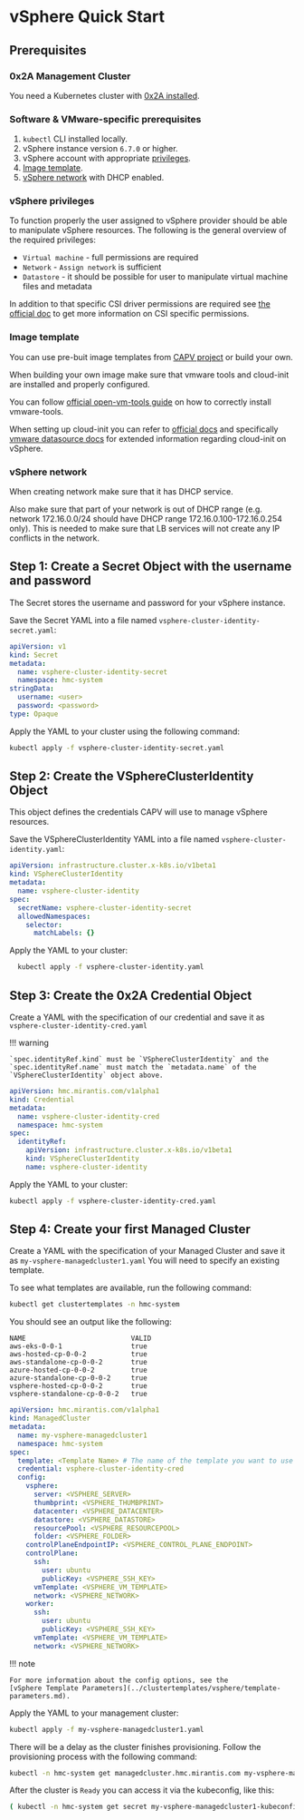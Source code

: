 # vSphere Quick Start

## Prerequisites

### 0x2A Management Cluster

You need a Kubernetes cluster with [0x2A installed](2a-installation.md).

### Software & VMware-specific prerequisites

1. `kubectl` CLI installed locally.
2. vSphere instance version `6.7.0` or higher.
3. vSphere account with appropriate [privileges](#vsphere-privileges).
4. [Image template](#image-template).
5. [vSphere network](#vsphere-network) with DHCP enabled.

### vSphere privileges

To function properly the user assigned to vSphere provider should be able to
manipulate vSphere resources. The following is the general overview of the
required privileges:

- `Virtual machine` - full permissions are required
- `Network` - `Assign network` is sufficient
- `Datastore` - it should be possible for user to manipulate virtual machine
  files and metadata

In addition to that specific CSI driver permissions are required see
[the official doc](https://docs.vmware.com/en/VMware-vSphere-Container-Storage-Plug-in/2.0/vmware-vsphere-csp-getting-started/GUID-0AB6E692-AA47-4B6A-8CEA-38B754E16567.html)
to get more information on CSI specific permissions.

### Image template

You can use pre-buit image templates from
[CAPV project](https://github.com/kubernetes-sigs/cluster-api-provider-vsphere/blob/main/README.md#kubernetes-versions-with-published-ovas)
or build your own.

When building your own image make sure that vmware tools and cloud-init are
installed and properly configured.

You can follow [official open-vm-tools guide](https://docs.vmware.com/en/VMware-Tools/11.0.0/com.vmware.vsphere.vmwaretools.doc/GUID-C48E1F14-240D-4DD1-8D4C-25B6EBE4BB0F.html)
on how to correctly install vmware-tools.

When setting up cloud-init you can refer to [official docs](https://cloudinit.readthedocs.io/en/latest/index.html)
and specifically [vmware datasource docs](https://cloudinit.readthedocs.io/en/latest/reference/datasources/vmware.html)
for extended information regarding cloud-init on vSphere.

### vSphere network

When creating network make sure that it has DHCP service.

Also make sure that part of your network is out of DHCP range (e.g. network
172.16.0.0/24 should have DHCP range 172.16.0.100-172.16.0.254 only). This is
needed to make sure that LB services will not create any IP conflicts in the network.

## Step 1: Create a Secret Object with the username and password

The Secret stores the username and password for your vSphere instance.

Save the Secret YAML into a file named `vsphere-cluster-identity-secret.yaml`:

```yaml
apiVersion: v1
kind: Secret
metadata:
  name: vsphere-cluster-identity-secret
  namespace: hmc-system
stringData:
  username: <user>
  password: <password>
type: Opaque
```

Apply the YAML to your cluster using the following command:

```bash
kubectl apply -f vsphere-cluster-identity-secret.yaml
```

## Step 2: Create the VSphereClusterIdentity Object

This object defines the credentials CAPV will use to manage vSphere resources.

Save the VSphereClusterIdentity YAML into a file named `vsphere-cluster-identity.yaml`:

```yaml
apiVersion: infrastructure.cluster.x-k8s.io/v1beta1
kind: VSphereClusterIdentity
metadata:
  name: vsphere-cluster-identity
spec:
  secretName: vsphere-cluster-identity-secret
  allowedNamespaces:
    selector:
      matchLabels: {}
```

Apply the YAML to your cluster:

```bash
  kubectl apply -f vsphere-cluster-identity.yaml
```

## Step 3: Create the 0x2A Credential Object

Create a YAML with the specification of our credential and save it as
`vsphere-cluster-identity-cred.yaml`

!!! warning

    `spec.identityRef.kind` must be `VSphereClusterIdentity` and the
    `spec.identityRef.name` must match the `metadata.name` of the
    `VSphereClusterIdentity` object above.

```yaml
apiVersion: hmc.mirantis.com/v1alpha1
kind: Credential
metadata:
  name: vsphere-cluster-identity-cred
  namespace: hmc-system
spec:
  identityRef:
    apiVersion: infrastructure.cluster.x-k8s.io/v1beta1
    kind: VSphereClusterIdentity
    name: vsphere-cluster-identity
```

Apply the YAML to your cluster:

```bash
kubectl apply -f vsphere-cluster-identity-cred.yaml
```

## Step 4: Create your first Managed Cluster

Create a YAML with the specification of your Managed Cluster and save it as
`my-vsphere-managedcluster1.yaml`  You will need to specify an existing template.

To see what templates are available, run the following command:

```bash
kubectl get clustertemplates -n hmc-system
```
You should see an output like the following:

```
NAME                          VALID
aws-eks-0-0-1                 true
aws-hosted-cp-0-0-2           true
aws-standalone-cp-0-0-2       true
azure-hosted-cp-0-0-2         true
azure-standalone-cp-0-0-2     true
vsphere-hosted-cp-0-0-2       true
vsphere-standalone-cp-0-0-2   true
```

```yaml
apiVersion: hmc.mirantis.com/v1alpha1
kind: ManagedCluster
metadata:
  name: my-vsphere-managedcluster1
  namespace: hmc-system
spec:
  template: <Template Name> # The name of the template you want to use from above
  credential: vsphere-cluster-identity-cred
  config:
    vsphere:
      server: <VSPHERE_SERVER>
      thumbprint: <VSPHERE_THUMBPRINT>
      datacenter: <VSPHERE_DATACENTER>
      datastore: <VSPHERE_DATASTORE>
      resourcePool: <VSPHERE_RESOURCEPOOL>
      folder: <VSPHERE_FOLDER>
    controlPlaneEndpointIP: <VSPHERE_CONTROL_PLANE_ENDPOINT>
    controlPlane:
      ssh:
        user: ubuntu
        publicKey: <VSPHERE_SSH_KEY>
      vmTemplate: <VSPHERE_VM_TEMPLATE>
      network: <VSPHERE_NETWORK>
    worker:
      ssh:
        user: ubuntu
        publicKey: <VSPHERE_SSH_KEY>
      vmTemplate: <VSPHERE_VM_TEMPLATE>
      network: <VSPHERE_NETWORK>
```

!!! note

    For more information about the config options, see the
    [vSphere Template Parameters](../clustertemplates/vsphere/template-parameters.md).

Apply the YAML to your management cluster:

```bash
kubectl apply -f my-vsphere-managedcluster1.yaml
```

There will be a delay as the cluster finishes provisioning. Follow the provisioning process with the following command:

```bash
kubectl -n hmc-system get managedcluster.hmc.mirantis.com my-vsphere-managedcluster1  --watch
```

After the cluster is `Ready` you can access it via the kubeconfig, like this:

```bash
( kubectl -n hmc-system get secret my-vsphere-managedcluster1-kubeconfig -o jsonpath='{.data.value}' | base64 -d > my-vsphere-managedcluster1-kubeconfig.kubeconfig ) && KUBECONFIG="my-vsphere-managedcluster1-kubeconfig.kubeconfig" kubectl get pods -A
```
